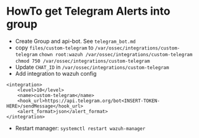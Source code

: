 # HowTo get Telegram Alerts into group
* Create Group and api-bot. See `telegram_bot.md`
* copy `files/custom-telegram` to `/var/ossec/integrations/custom-telegram`
  `chown root:wazuh /var/ossec/integrations/custom-telegram`
  `chmod 750 /var/ossec/integrations/custom-telegram`
* Update `CHAT_ID` in `/var/ossec/integrations/custom-telegram`
* Add integration to wazuh config
```
<integration>
    <level>10</level>
    <name>custom-telegram</name>
    <hook_url>https://api.telegram.org/bot<INSERT-TOKEN-HERE>/sendMessage</hook_url>
    <alert_format>json</alert_format>
</integration>
```
* Restart manager: `systemctl restart wazuh-manager`

